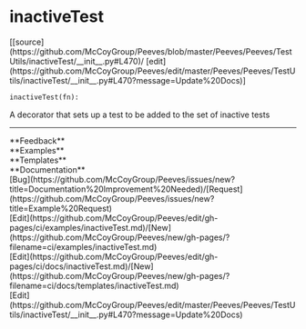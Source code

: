 # <a id="Peeves.Peeves.TestUtils.inactiveTest">inactiveTest</a>
<div class="docs-source-link" markdown="1">
[[source](https://github.com/McCoyGroup/Peeves/blob/master/Peeves/Peeves/TestUtils/inactiveTest/__init__.py#L470)/
[edit](https://github.com/McCoyGroup/Peeves/edit/master/Peeves/Peeves/TestUtils/inactiveTest/__init__.py#L470?message=Update%20Docs)]
</div>

```python
inactiveTest(fn): 
```
A decorator that sets up a test to be added to the set of inactive tests












---


<div markdown="1" class="text-secondary">
<div class="container">
  <div class="row">
   <div class="col" markdown="1">
**Feedback**   
</div>
   <div class="col" markdown="1">
**Examples**   
</div>
   <div class="col" markdown="1">
**Templates**   
</div>
   <div class="col" markdown="1">
**Documentation**   
</div>
   <div class="col" markdown="1">
   
</div>
   <div class="col" markdown="1">
   
</div>
   <div class="col" markdown="1">
   
</div>
</div>
  <div class="row">
   <div class="col" markdown="1">
[Bug](https://github.com/McCoyGroup/Peeves/issues/new?title=Documentation%20Improvement%20Needed)/[Request](https://github.com/McCoyGroup/Peeves/issues/new?title=Example%20Request)   
</div>
   <div class="col" markdown="1">
[Edit](https://github.com/McCoyGroup/Peeves/edit/gh-pages/ci/examples/inactiveTest.md)/[New](https://github.com/McCoyGroup/Peeves/new/gh-pages/?filename=ci/examples/inactiveTest.md)   
</div>
   <div class="col" markdown="1">
[Edit](https://github.com/McCoyGroup/Peeves/edit/gh-pages/ci/docs/inactiveTest.md)/[New](https://github.com/McCoyGroup/Peeves/new/gh-pages/?filename=ci/docs/templates/inactiveTest.md)   
</div>
   <div class="col" markdown="1">
[Edit](https://github.com/McCoyGroup/Peeves/edit/master/Peeves/Peeves/TestUtils/inactiveTest/__init__.py#L470?message=Update%20Docs)   
</div>
   <div class="col" markdown="1">
   
</div>
   <div class="col" markdown="1">
   
</div>
   <div class="col" markdown="1">
   
</div>
</div>
</div>
</div>